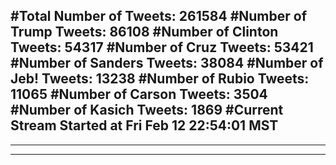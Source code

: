 #Total Number of Tweets: 261584 
#Number of Trump Tweets: 86108
#Number of Clinton Tweets: 54317
#Number of Cruz Tweets: 53421
#Number of Sanders Tweets: 38084
#Number of Jeb! Tweets: 13238
#Number of Rubio Tweets: 11065
#Number of Carson Tweets: 3504
#Number of Kasich Tweets: 1869
#Current Stream Started at Fri Feb 12 22:54:01 MST
---
---
---
